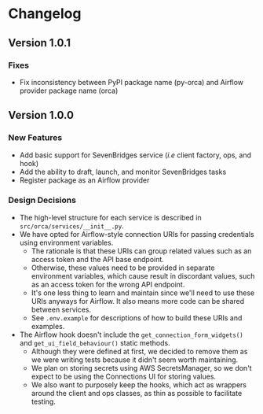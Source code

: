 # Changelog

## Version 1.0.1

### Fixes

- Fix inconsistency between PyPI package name (py-orca) and Airflow provider package name (orca)

## Version 1.0.0

### New Features

- Add basic support for SevenBridges service (_i.e_ client factory, ops, and hook)
- Add the ability to draft, launch, and monitor SevenBridges tasks
- Register package as an Airflow provider

### Design Decisions

- The high-level structure for each service is described in `src/orca/services/__init__.py`.
- We have opted for Airflow-style connection URIs for passing credentials using environment variables.
  - The rationale is that these URIs can group related values such as an access token and the API base endpoint.
  - Otherwise, these values need to be provided in separate environment variables, which cause result in discordant values, such as an access token for the wrong API endpoint.
  - It's one less thing to learn and maintain since we'll need to use these URIs anyways for Airflow. It also means more code can be shared between services.
  - See `.env.example` for descriptions of how to build these URIs and examples.
- The Airflow hook doesn't include the `get_connection_form_widgets()` and `get_ui_field_behaviour()` static methods.
  - Although they were defined at first, we decided to remove them as we were writing tests because it didn't seem worth maintaining.
  - We plan on storing secrets using AWS SecretsManager, so we don't expect to be using the Connections UI for storing values.
  - We also want to purposely keep the hooks, which act as wrappers around the client and ops classes, as thin as possible to facilitate testing.
